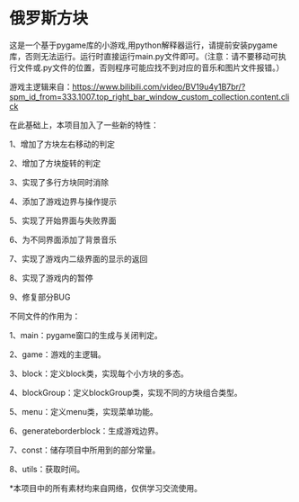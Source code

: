 # 俄罗斯方块
  这是一个基于pygame库的小游戏,用python解释器运行，请提前安装pygame库，否则无法运行。运行时直接运行main.py文件即可。（注意：请不要移动可执行文件或.py文件的位置，否则程序可能应找不到对应的音乐和图片文件报错。）
  
   游戏主逻辑来自：https://www.bilibili.com/video/BV19u4y1B7br/?spm_id_from=333.1007.top_right_bar_window_custom_collection.content.click

  在此基础上，本项目加入了一些新的特性：
  
  1、增加了方块左右移动的判定
  
  2、增加了方块旋转的判定
 
  3、实现了多行方块同时消除
 
  4、添加了游戏边界与操作提示
 
  5、实现了开始界面与失败界面
  
  6、为不同界面添加了背景音乐
 
  7、实现了游戏内二级界面的显示的返回
 
  8、实现了游戏内的暂停
 
  9、修复部分BUG


  不同文件的作用为：
  
   1、main：pygame窗口的生成与关闭判定。
  
   2、game：游戏的主逻辑。
  
   3、block：定义block类，实现每个小方块的多态。
  
   4、blockGroup：定义blockGroup类，实现不同的方块组合类型。
  
   5、menu：定义menu类，实现菜单功能。
 
   6、generateborderblock：生成游戏边界。
 
   7、const：储存项目中所用到的部分常量。
  
   8、utils：获取时间。


*本项目中的所有素材均来自网络，仅供学习交流使用。
